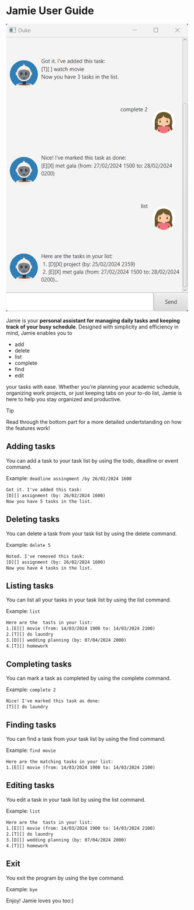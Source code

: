 # Jamie User Guide

![Ui.png](Ui.png)

Jamie is your **personal assistant for managing daily tasks and keeping track of your busy schedule**. 
Designed with simplicity and efficiency in mind, Jamie enables you to
- add 
- delete
- list 
- complete
- find
- edit

your tasks with ease. Whether you're planning your academic schedule, organizing work projects, or just keeping tabs on your to-do list, Jamie is here to help you stay organized and productive.

> [!TIP]
> Read through the bottom part for a more detailed undertstanding on how the features work!

## Adding tasks

You can add a task to your task list by using the todo, deadline or event command.

Example: `deadline assingment /by 26/02/2024 1600`

```
Got it. I've added this task:
[D][] assignment (by: 26/02/2024 1600)
Now you have 5 tasks in the list.
```

## Deleting tasks

You can delete a task from your task list by using the delete command.

Example: `delete 5`

```
Noted. I've removed this task:
[D][] assignment (by: 26/02/2024 1600)
Now you have 4 tasks in the list.
```

## Listing tasks

You can list all your tasks in your task list by using the list command.

Example: `list`

```
Here are the  tasts in your list:
1.[E][] movie (from: 14/03/2024 1900 to: 14/03/2024 2100)
2.[T][] do laundry
3.[D][] wedding planning (by: 07/04/2024 2000)
4.[T][] homework
```

## Completing tasks

You can mark a task as completed by using the complete command.

Example: `complete 2`

```
Nice! I've marked this task as done:
[T][] do laundry
```

## Finding tasks

You can find a task from your task list by using the find command.

Example: `find movie`

```
Here are the matching tasks in your list:
1.[E][] movie (from: 14/03/2024 1900 to: 14/03/2024 2100)
```

## Editing tasks

You edit a task in your task list by using the list command.

Example: `list`

```
Here are the  tasts in your list:
1.[E][] movie (from: 14/03/2024 1900 to: 14/03/2024 2100)
2.[T][] do laundry
3.[D][] wedding planning (by: 07/04/2024 2000)
4.[T][] homework
```

## Exit

You exit the program by using the bye command.

Example: `bye`


Enjoy! Jamie loves you too:)